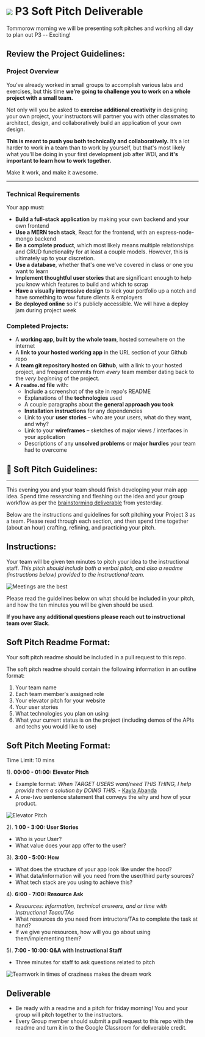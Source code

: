 # ![](https://ga-dash.s3.amazonaws.com/production/assets/logo-9f88ae6c9c3871690e33280fcf557f33.png) P3 Soft Pitch Deliverable

Tommorow morning we will be presenting soft pitches and working all day to plan out P3 -- Exciting!

## Review the Project Guidelines:

### Project Overview 

You’ve already worked in small groups to accomplish various labs and exercises, but this time **we’re going to challenge you to work on a whole project with a small team.**

Not only will you be asked to **exercise additional creativity** in designing your own project, your instructors will partner you with other classmates to architect, design, and collaboratively build an application of your own design.

**This is meant to push you both technically and collaboratively.** It’s a lot harder to work in a team than to work by yourself, but that's most likely what you'll be doing in your first development job after WDI, and **it's important to learn how to work together.**

Make it work, and make it awesome.

---

### Technical Requirements

Your app must:

* **Build a full-stack application** by making your own backend and your own frontend
* **Use a MERN tech stack**, React for the frontend, with an express-node-mongo backend
* **Be a complete product**, which most likely means multiple relationships and CRUD functionality for at least a couple models. However, this is ultimately up to your discretion.
* **Use a database**, whether that's one we've covered in class or one you want to learn
* **Implement thoughtful user stories** that are significant enough to help you know which features to build and which to scrap
* **Have a visually impressive design** to kick your portfolio up a notch and have something to wow future clients & employers
* **Be deployed online** so it's publicly accessible. We will have a deploy jam during project week


### Completed Projects:

* A **working app, built by the whole team**, hosted somewhere on the internet
* A **link to your hosted working app** in the URL section of your Github repo
* A **team git repository hosted on Github**, with a link to your hosted project, and frequent commits from _every_ team member dating back to the _very beginning_ of the project.
* **A ``readme.md`` file** with:
    * Include a screenshot of the site in repo's README
    * Explanations of the **technologies** used
    * A couple paragraphs about the **general approach you took**
    * **Installation instructions** for any dependencies
    * Link to your **user stories** – who are your users, what do they want, and why?
    * Link to your **wireframes** – sketches of major views / interfaces in your application
    * Descriptions of any **unsolved problems** or **major hurdles** your team had to overcome
 
 ## 🏑 Soft Pitch Guidelines:
----

This evening you and your team should finish developing your main app idea. Spend time researching and fleshing out the idea and your group workflow as per the [brainstorming deliverable](https://github.com/SEI-SEA-1-25/P3-Brainstorm) from yesterday. 

Below are the instructions and guidelines for soft pitching your Project 3 as a team. Please read through each section, and then spend time together (about an hour) crafting, refining, and practicing your pitch.


## Instructions:

Your team will be given ten minutes to pitch your idea to the instructional staff. *This pitch should include both a verbal pitch, and also a readme (instructions below) provided to the instructional team.* 

![Meetings are the best](https://media.giphy.com/media/l46CsJcPAe3Fec6Iw/giphy.gif)

Please read the guidelines below on what should be included in your pitch, and how the ten minutes you will be given should be used. 

**If you have any additional questions please reach out to instructional team over Slack**. 


## Soft Pitch Readme Format:

Your soft pitch readme should be included in a pull request to this repo.

The soft pitch readme should contain the following information in an outline format:

1. Your team name
1. Each team member's assigned role
1. Your elevator pitch for your website
1. Your user stories
1. What technologies you plan on using
1. What your current status is on the project (including demos of the APIs and techs you would like to use)

## Soft Pitch Meeting Format:

Time Limit: 10 mins

1). **00:00 - 01:00: Elevator Pitch**

* Example format: *When TARGET USERS want/need THIS THING, I help provide them a solution by DOING THIS.* - [Kayla Abanda](https://kaylabanda.com/2020/03/09/the-easiest-way-to-create-a-killer-elevator-pitch/)
* A one-two sentence statement that conveys the why and how of your product. 

![Elevator Pitch](https://media.giphy.com/media/P8XjmO1TTX3Nu/giphy.gif)


2). **1:00 - 3:00: User Stories**

* Who is your User?
* What value does your app offer to the user?

3). **3:00 - 5:00: How**

* What does the structure of your app look like under the hood?
* What data/information will you need from the user/third party sources?
* What tech stack are you using to achieve this?

4). **6:00 - 7:00: Resource Ask**

* *Resources: information, technical answers, and or time with Instructional Team/TAs*
* What resources do you need from intructors/TAs to complete the task at hand?
* If we give you resources, how will you go about using them/implementing them? 

5). **7:00 - 10:00: Q&A with Instructional Staff**

* Three minutes for staff to ask questions related to pitch


![Teamwork in times of craziness makes the dream work](https://media.giphy.com/media/dSetNZo2AJfptAk9hp/giphy.gif)

## Deliverable 

* Be ready with a readme and a pitch for friday morning! You and your group will pitch together to the instructors. 
* Every Group member should submit a pull request to this repo with the readme and turn it in to the Google Classroom for deliverable credit.

